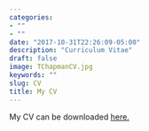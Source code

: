 ```yaml
---
categories:
- ""
- ""
date: "2017-10-31T22:26:09-05:00"
description: "Curriculum Vitae"
draft: false
image: TChapmanCV.jpg
keywords: ""
slug: CV
title: My CV
---
```

My CV can be downloaded [here.](https://drive.google.com/file/d/15ChJSfZ9lSJnsOWXvfjghqXiLW_uuNdX/view?usp=sharing)
